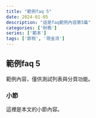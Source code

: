 ```yaml
---
title: "範例faq 5"
date: 2024-01-05
description: "這是faq範例內容第5篇"
categories: ['財務']
series: ['範本']
tags: ['節稅', '現金流']
---
```


## 範例faq 5

範例內容，僅供測試列表與分頁功能。

### 小節
這裡是本文的小節內容。